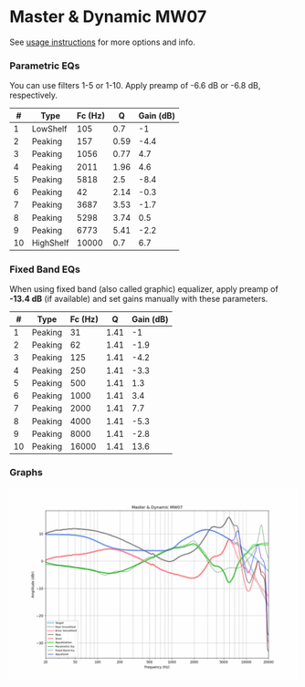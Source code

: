 # Master & Dynamic MW07
See [usage instructions](https://github.com/jaakkopasanen/AutoEq#usage) for more options and info.

### Parametric EQs
You can use filters 1-5 or 1-10. Apply preamp of -6.6 dB or -6.8 dB, respectively.

|   # | Type      |   Fc (Hz) |    Q |   Gain (dB) |
|-----|-----------|-----------|------|-------------|
|   1 | LowShelf  |       105 | 0.7  |        -1   |
|   2 | Peaking   |       157 | 0.59 |        -4.4 |
|   3 | Peaking   |      1056 | 0.77 |         4.7 |
|   4 | Peaking   |      2011 | 1.96 |         4.6 |
|   5 | Peaking   |      5818 | 2.5  |        -8.4 |
|   6 | Peaking   |        42 | 2.14 |        -0.3 |
|   7 | Peaking   |      3687 | 3.53 |        -1.7 |
|   8 | Peaking   |      5298 | 3.74 |         0.5 |
|   9 | Peaking   |      6773 | 5.41 |        -2.2 |
|  10 | HighShelf |     10000 | 0.7  |         6.7 |

### Fixed Band EQs
When using fixed band (also called graphic) equalizer, apply preamp of **-13.4 dB** (if available) and set gains manually with these parameters.

|   # | Type    |   Fc (Hz) |    Q |   Gain (dB) |
|-----|---------|-----------|------|-------------|
|   1 | Peaking |        31 | 1.41 |        -1   |
|   2 | Peaking |        62 | 1.41 |        -1.9 |
|   3 | Peaking |       125 | 1.41 |        -4.2 |
|   4 | Peaking |       250 | 1.41 |        -3.3 |
|   5 | Peaking |       500 | 1.41 |         1.3 |
|   6 | Peaking |      1000 | 1.41 |         3.4 |
|   7 | Peaking |      2000 | 1.41 |         7.7 |
|   8 | Peaking |      4000 | 1.41 |        -5.3 |
|   9 | Peaking |      8000 | 1.41 |        -2.8 |
|  10 | Peaking |     16000 | 1.41 |        13.6 |

### Graphs
![](./Master%20&%20Dynamic%20MW07.png)

